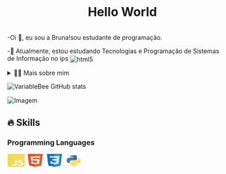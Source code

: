 <!--título-->
<div id="user-content-toc">
  <ul align="center">
    <summary><h1 style="display: inline-block">Hello World</h1></summary>
</div>

<!-- Presentation -->
<p>

-Oi 👋, eu sou a Bruna!sou estudante de programação.

-🌱 Atualmente, estou estudando Tecnologias e Programação de Sistemas de Informação no ips <img align="center" alt="html5" src="https://img.shields.io/badge/Edx-193A3E?style=for-the-badge&logo=edx&logoColor=white" />
</p>

<!-- Dropdown -->
<details>
  <summary>👩‍💻 Mais sobre mim</summary>

-💬 Tenho 20 anos, atualmente moro em Portugal.Tenho experiência com Python, HTML, CSS e JS.

-⚡ Gosto de ler e escrever, ler manhwas, assistir filmes, séries e jogar videogames! ╰(≧▽≦q)
</details>


<!-- GithubStats -->
![VariableBee GitHub stats](https://github-readme-stats.vercel.app/api?username=variablebee&show_icons=true&theme=gotham)


<!-- GIF -->
<p align="left">
  <img align="center" src="C:\Users\bruna.m.carvalho\Downloads\night-city-cyberpunk-2077-moewalls-com.mp4" alt="Imagem">
</p>

## 🔥 Skills
<!-- Skills: Programming Languages -->
  <div style="flex-basis: 28%;">
    <h3>Programming Languages</h3>
    <img align="center" alt="Js" height="30" width="40" src="https://raw.githubusercontent.com/devicons/devicon/master/icons/javascript/javascript-plain.svg">
    <img align="center" alt="HTML" height="30" width="40" src="https://raw.githubusercontent.com/devicons/devicon/master/icons/html5/html5-original.svg">
    <img align="center" alt="CSS" height="30" width="40" src="https://raw.githubusercontent.com/devicons/devicon/master/icons/css3/css3-original.svg">
    <img align="center" alt="Python" height="30" width="40" src="https://raw.githubusercontent.com/devicons/devicon/master/icons/python/python-original.svg">
  </div>
  
